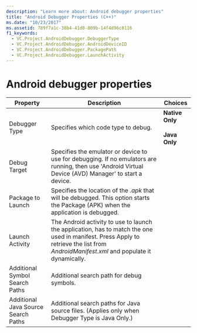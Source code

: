 ```yaml
---
description: "Learn more about: Android debugger properties"
title: "Android Debugger Properties (C++)"
ms.date: "10/23/2017"
ms.assetid: 789f7a1c-38b4-41d0-809b-14f4d96c8116
f1_keywords:
  - VC.Project.AndroidDebugger.DebuggerType
  - VC.Project.AndroidDebugger.AndroidDeviceID
  - VC.Project.AndroidDebugger.PackagePath
  - VC.Project.AndroidDebugger.LaunchActivity
---
```

# Android debugger properties

| Property | Description | Choices |
|--|--|--|
| Debugger Type | Specifies which code type to debug. | **Native Only**<br /><br />**Java Only** |
| Debug Target | Specifies the emulator or device to use for debugging. If no emulators are running, then use 'Android Virtual Device (AVD) Manager' to start a device. |
| Package to Launch | Specifies the location of the *.apk* that will be debugged. This option starts the Package (APK) when the application is debugged. |
| Launch Activity | The Android activity to use to launch the application, has to match the one used in manifest. Press Apply to retrieve the list from *AndroidManifest.xml* and populate it dynamically. |
| Additional Symbol Search Paths | Additional search path for debug symbols. |
| Additional Java Source Search Paths | Additional search paths for Java source files. (Applies only when Debugger Type is Java Only.) |

